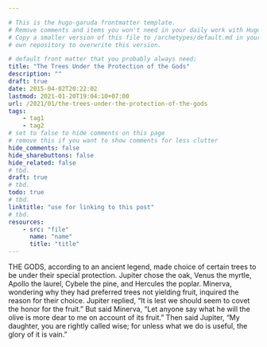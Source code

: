 ```yaml
---

# This is the hugo-garuda frontmatter template.
# Remove comments and items you won't need in your daily work with Hugo.
# Copy a smaller version of this file to /archetypes/default.md in your
# own repository to overwrite this version.

# default front matter that you probably always need:
title: "The Trees Under the Protection of the Gods"
description: ""
draft: true
date: 2015-04-02T20:22:02
lastmod: 2021-01-20T19:04:10+07:00
url: /2021/01/the-trees-under-the-protection-of-the-gods
tags:
    - tag1
    - tag2
# set to false to hide comments on this page
# remove this if you want to show comments for less clutter
hide_comments: false
hide_sharebuttons: false
hide_related: false
# tbd.
draft: true
# tbd.
todo: true
# tbd.
linktitle: "use for linking to this post"
# tbd.
resources:
    - src: "file"
      name: "name"
      title: "title"
---
```

THE GODS, according to an ancient legend, made choice of certain trees to be under their special protection. Jupiter chose the oak, Venus the myrtle, Apollo the laurel, Cybele the pine, and Hercules the poplar. Minerva, wondering why they had preferred trees not yielding fruit, inquired the reason for their choice. Jupiter replied, “It is lest we should seem to covet the honor for the fruit.” But said Minerva, “Let anyone say what he will the olive is more dear to me on account of its fruit.” Then said Jupiter, “My daughter, you are rightly called wise; for unless what we do is useful, the glory of it is vain.”
